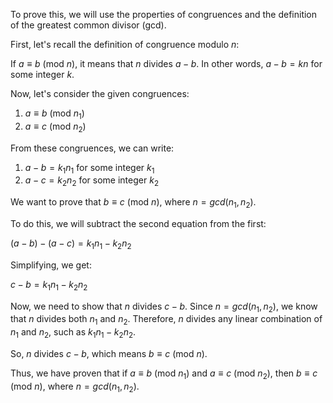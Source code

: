  To prove this, we will use the properties of congruences and the definition of the greatest common divisor (gcd).

First, let's recall the definition of congruence modulo $n$:

If $a \equiv b$ (mod $n$), it means that $n$ divides $a - b$. In other words, $a - b = kn$ for some integer $k$.

Now, let's consider the given congruences:

1. $a \equiv b$ (mod $n_1$)
2. $a \equiv c$ (mod $n_2$)

From these congruences, we can write:

1. $a - b = k_1n_1$ for some integer $k_1$
2. $a - c = k_2n_2$ for some integer $k_2$

We want to prove that $b \equiv c$ (mod $n$), where $n = gcd(n_1, n_2)$.

To do this, we will subtract the second equation from the first:

$(a - b) - (a - c) = k_1n_1 - k_2n_2$

Simplifying, we get:

$c - b = k_1n_1 - k_2n_2$

Now, we need to show that $n$ divides $c - b$. Since $n = gcd(n_1, n_2)$, we know that $n$ divides both $n_1$ and $n_2$. Therefore, $n$ divides any linear combination of $n_1$ and $n_2$, such as $k_1n_1 - k_2n_2$.

So, $n$ divides $c - b$, which means $b \equiv c$ (mod $n$).

Thus, we have proven that if $a \equiv b$ (mod $n_1$) and $a \equiv c$ (mod $n_2$), then $b \equiv c$ (mod $n$), where $n = gcd(n_1, n_2)$.